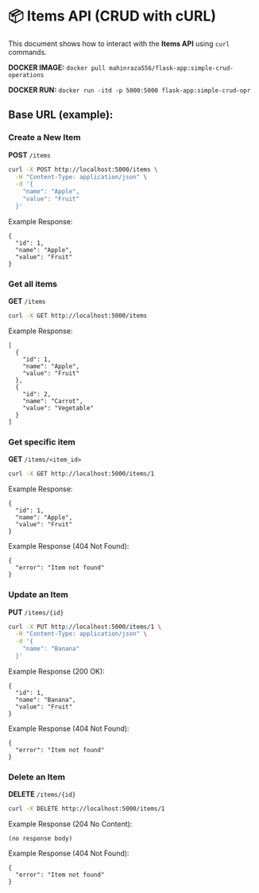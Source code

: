 # 📦 Items API (CRUD with cURL)

This document shows how to interact with the **Items API** using `curl` commands.

**DOCKER IMAGE:** `docker pull mahinraza556/flask-app:simple-crud-operations`

**DOCKER RUN:** `docker run -itd -p 5000:5000 flask-app:simple-crud-opr`

## Base URL (example):

### Create a New Item

**POST** `/items`

```bash
curl -X POST http://localhost:5000/items \
  -H "Content-Type: application/json" \
  -d '{
    "name": "Apple",
    "value": "Fruit"
  }'
```
Example Response:
```
{
  "id": 1,
  "name": "Apple",
  "value": "Fruit"
}

```

### Get all items

**GET** `/items`

```bash
curl -X GET http://localhost:5000/items
```
Example Response:
```
[
  {
    "id": 1,
    "name": "Apple",
    "value": "Fruit"
  },
  {
    "id": 2,
    "name": "Carrot",
    "value": "Vegetable"
  }
]

```

### Get specific item

**GET** `/items/<item_id>`

```bash
curl -X GET http://localhost:5000/items/1
```
Example Response:
```
{
  "id": 1,
  "name": "Apple",
  "value": "Fruit"
}

```
Example Response (404 Not Found):
```
{
  "error": "Item not found"
}
```

### Update an Item

**PUT** `/items/{id}`

```bash
curl -X PUT http://localhost:5000/items/1 \
  -H "Content-Type: application/json" \
  -d '{
    "name": "Banana"
  }'
```
Example Response (200 OK):
```
{
  "id": 1,
  "name": "Banana",
  "value": "Fruit"
}

```
Example Response (404 Not Found):
```
{
  "error": "Item not found"
}
```

### Delete an Item

**DELETE** `/items/{id}`

```bash
curl -X DELETE http://localhost:5000/items/1
```
Example Response (204 No Content):
```
(no response body)
```
Example Response (404 Not Found):
```
{
  "error": "Item not found"
}
```


